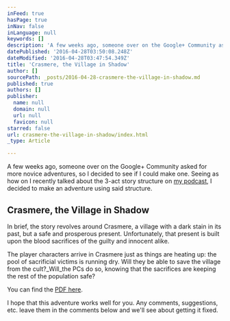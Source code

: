 ```yaml
---
inFeed: true
hasPage: true
inNav: false
inLanguage: null
keywords: []
description: 'A few weeks ago, someone over on the Google+ Community asked for more novice adventures, so I decided to see if I could make one. Seeing as how on I recently talked about the 3-act story structure on my podcast, I decided to make an adventure using said structure.'
datePublished: '2016-04-28T03:50:08.248Z'
dateModified: '2016-04-28T03:47:54.349Z'
title: 'Crasmere, the Village in Shadow'
author: []
sourcePath: _posts/2016-04-28-crasmere-the-village-in-shadow.md
published: true
authors: []
publisher:
  name: null
  domain: null
  url: null
  favicon: null
starred: false
url: crasmere-the-village-in-shadow/index.html
_type: Article

---
```

A few weeks ago, someone over on the Google+ Community asked for more novice adventures, so I decided to see if I could make one. Seeing as how on I recently talked about the 3-act story structure on [my podcast][0], I decided to make an adventure using said structure.

## Crasmere, the Village in Shadow

In brief, the story revolves around Crasmere, a village with a dark stain in its past, but a safe and prosperous present. Unfortunately, that present is built upon the blood sacrifices of the guilty and innocent alike.

The player characters arrive in Crasmere just as things are heating up: the pool of sacrificial victims is running dry. Will they be able to save the village from the cult?_Will_the PCs do so, knowing that the sacrifices are keeping the rest of the population safe?

You can find the [PDF here][1].

I hope that this adventure works well for you. Any comments, suggestions, etc. leave them in the comments below and we'll see about getting it fixed.

[0]: http://sharkbonepodcast.com/2016/04/podchatter14/
[1]: http://www.poisonedpages.com/resources/VillageInShadow.pdf